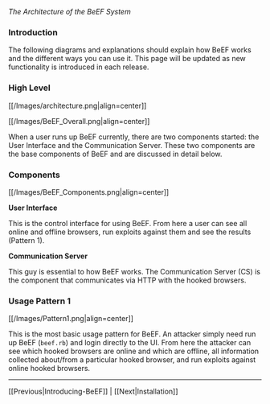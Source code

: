 _The Architecture of the BeEF System_

### Introduction ###

The following diagrams and explanations should explain how BeEF works and the different ways you can use it. This page will be updated as new functionality is introduced in each release.

### High Level ###

[[/Images/architecture.png|align=center]]

[[/Images/BeEF_Overall.png|align=center]]

When a user runs up BeEF currently, there are two components started: the User Interface and the Communication Server. These two components are the base components of BeEF and are discussed in detail below.

### Components ###

[[/Images/BeEF_Components.png|align=center]]


**User Interface**

This is the control interface for using BeEF. From here a user can see all online and offline browsers, run exploits against them and see the results (Pattern 1).

**Communication Server**

This guy is essential to how BeEF works. The Communication Server (CS) is the component that communicates via HTTP with the hooked browsers.

### Usage Pattern 1 ###

[[/Images/Pattern1.png|align=center]]

This is the most basic usage pattern for BeEF. An attacker simply need run up BeEF (`beef.rb`) and login directly to the UI. From here the attacker can see which hooked browsers are online and which are offline, all information collected about/from a particular hooked browser, and run exploits against online hooked browsers.

***
[[Previous|Introducing-BeEF]] | [[Next|Installation]]
